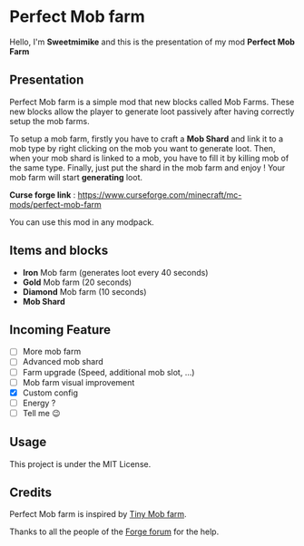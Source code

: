 
# Perfect Mob farm
Hello, I'm **Sweetmimike** and this is the presentation of my mod **Perfect Mob Farm**

## Presentation

Perfect Mob farm is a simple mod that new blocks called Mob Farms. These new blocks allow the player to generate loot passively after having correctly setup the mob farms.

To setup a mob farm, firstly you have to craft a **Mob Shard** and link it to a mob type by right clicking on the mob you want to generate loot. Then, when your mob shard is linked to a mob, you have to fill it by killing mob of the same type. Finally, just put the shard in the mob farm and enjoy ! Your mob farm will start **generating** loot.

**Curse forge link** : https://www.curseforge.com/minecraft/mc-mods/perfect-mob-farm

You can use this mod in any modpack.

## Items and blocks

- **Iron** Mob farm (generates loot every 40 seconds)
- **Gold** Mob farm (20 seconds)
- **Diamond** Mob farm (10 seconds)
- **Mob Shard**

## Incoming Feature
- [ ] More mob farm
- [ ] Advanced mob shard
- [ ] Farm upgrade (Speed, additional mob slot, ...)
- [ ] Mob farm visual improvement
- [X] Custom config
- [ ] Energy ?
- [ ] Tell me 😉

## Usage
This project is under the MIT License.

## Credits
Perfect Mob farm is inspired by [Tiny Mob farm](https://www.curseforge.com/minecraft/mc-mods/tiny-mob-farm).

Thanks to all the people of the [Forge forum](https://forums.minecraftforge.net/) for the help.
